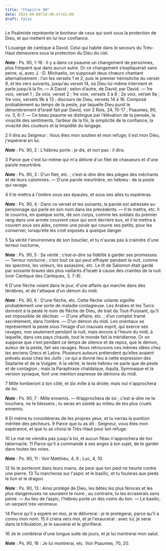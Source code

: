 ```yaml
---
title: "Chapitre 90"
date: 2024-09-06T18:40:47+02:00
draft: false
---
```



Le Psalmiste représente le bonheur de ceux qui sont sous la protection de Dieu, et qui mettent en lui leur confiance.


1 Louange de cantique à David. Celui qui habite dans le secours du Très-Haut demeurera sous la protection du Dieu du ciel.

***Note*** :  Ps. 90, 1-16 : Il y a dans ce psaume un changement de personnes, plus fréquent que dans aucun autre. Or ce changement s’expliquerait sans peine, si, avec J. -D. Michaelis, on supposait deux chœurs chantant alternativement : l’un les versets 1 et 2, puis le premier hémistiche du verset 9, et les vers suivants, jusqu’au verset 14, où Dieu lui-même intervient et parle jusqu’à la fin. ― A David ; selon d’autre, de David, par David. ― 1re voix, verset 1 ; 2e voix, verset 2 ; 1re voix, versets 3 à 8 ; 2e voix, verset 9a ; 1re voix, versets 9b à 13 ; discours de Dieu, versets 14 à 16. Composé probablement au temps de la peste, par laquelle Dieu punit le dénombrement d’Israël fait par David, voir 2 Rois, 24, 15-17 ; Psaumes, 90, vv. 3, 6-7. ― Ce beau psaume se distingue par l’élévation de la pensée, la vivacité des sentiments, l’ardeur de la foi, la simplicité de la confiance, la vivacité des couleurs et la limpidité du langage.

2 Il dira au Seigneur : Vous êtes mon soutien et mon refuge; il est mon Dieu, j'espérerai en lui.

***Note*** :  Ps. 90, 2 : L’hébreu porte : je dis, et non pas : il dira.


3 Parce que c'est lui-même qui m'a délivré d'un filet de chasseurs et d'une parole meurtrière.

***Note*** :  Ps. 90, 3 : D’un filet, etc. ; c’est-à-dire dire des pièges des méchants et de leurs calomnies. ― D’une parole meurtrière, en hébreu : de la peste qui ravage.

4 Il te mettra à l'ombre sous ses épaules, et sous ses ailes tu espéreras.

***Note*** :  Ps. 90, 4 : Dans ce verset et les suivants, la parole est adressée au personnage qui parle en son nom dans les précédents. ― Il te mettra, etc. Il te couvrira, en quelque sorte, de son corps, comme les soldats du premier rang dans une armée couvrent ceux qui sont derrière eux, et il te mettra à couvert sous ses ailes, comme une poule qui couvre ses petits, pour les conserver, lorsqu’elle les croit exposés à quelque danger.


5 Sa vérité t'environnera de son bouclier, et tu n'auras pas à craindre d'une terreur nocturne,

***Note*** :  Ps. 90, 5 : Sa vérité ; c’est-à-dire sa fidélité à garder ses promesses. ― Terreur nocturne ; c’est tout ce qui peut effrayer pendant la nuit, comme les spectres, les voleurs, les assassins, etc. Le lit de Salomon était gardé par soixante braves des plus vaillants d’Israël à cause des craintes de la nuit (voir Cantique des Cantiques, 3, 7-8).

6 D'une flèche volant dans le jour, d'une affaire qui marche dans des ténèbres, et de l'attaque d'un démon du midi.

***Note*** :  Ps. 90, 6 : D’une flèche, etc. Cette flèche volante signifie probablement une sorte de maladie contagieuse. Les Arabes et les Turcs donnent à la peste le nom de flèche de Dieu, de trait du Tout-Puissant, qu’il est impossible de décliner. ― D’une affaire, etc. ; d’un complot tramé secrètement, dans l’ombre. ― D’un démon du midi. Les orientaux se représentent la peste sous l’image d’un mauvais esprit, qui exerce ses ravages, non seulement pendant la nuit, mais encore à l’heure du midi, à laquelle, dans ces pays chauds, tout le monde fait la méridienne. Or on suppose que c’est pendant ce temps de silence et de repos, que le démon, auteur de la peste, fait ses ravages. Nous retrouvons ces mêmes idées chez les anciens Grecs et Latins. Plusieurs auteurs prétendent qu’elles avaient prévalu aussi chez les Juifs ; ce qui a donné lieu à cette expression des Septante et de la Vulgate. A la vérité, le texte hébreu ne parle que de peste et de contagion ; mais la Paraphrase chaldaïque, Aquila, Symmaque et la version
syriaque, font une mention expresse de démons du midi.


7 Mille tomberont à ton côté, et dix mille à ta droite; mais nul n'approchera de toi.

***Note*** :  Ps. 90, 7 : Mille ennemis. ― N’approchera de toi ; c’est-à-dire ne te touchera, ne te blessera ; tu seras en sûreté au milieu de tes plus cruels ennemis.

8 Et même tu considéreras de tes propres yeux, et tu verras la punition méritée des pécheurs. 9 Parce que tu as dit : Seigneur, vous êtes mon espérance, et que tu as choisi le Très-Haut pour ton refuge.


10 Le mal ne viendra pas jusqu'à toi, et aucun fléau n'approchera de ton tabernacle. 11 Parce qu'il a commandé à ses anges à ton sujet, de te garder dans toutes tes voies.

***Note*** :  Ps. 90, 11 : Voir Matthieu, 4, 6 ; Luc, 4, 10.


12 Ils te porteront dans leurs mains, de peur que ton pied ne heurte contre une pierre. 13 Tu marcheras sur l'aspic et le basilic, et tu fouleras aux pieds le lion et le dragon.

***Note*** :  Ps. 90, 13 : Ainsi protégé de Dieu, les bêtes les plus féroces et les plus dangereuses ne sauraient te nuire ; au contraire, tu les écraserais sans peine. ― Au lieu de l’aspic, l’hébreu porte un des noms du lion. ― Le basilic, un serpent très venimeux.


14 Parce qu'il a espéré en moi, je le délivrerai : je le protégerai, parce qu'il a connu mon nom. 15 Il criera vers moi, et je l'exaucerai : avec lui, je serai dans la tribulation, je le sauverai et le glorifierai.


16 Je le comblerai d'une longue suite de jours, et je lui montrerai mon salut.

***Note*** :  Ps. 90, 16 : Je lui montrerai, etc. Voir Psaumes, 70, 20.

